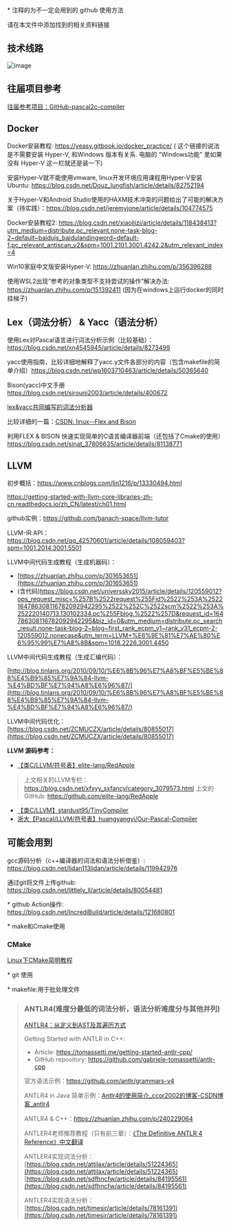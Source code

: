 \* 注释的为不一定会用到的 github 使用方法

请在本文件中添加找到的相关资料链接

## 技术线路

![image](https://user-images.githubusercontent.com/50643137/157364886-6b5ae0b1-e54b-43ca-821e-ee2d9b84c6ed.png)

## 往届项目参考

[往届参考项目：GitHub-pascal2c-compiler](https://github.com/Yorange0/pascal2c-compiler)

## Docker

Docker安装教程: https://yeasy.gitbook.io/docker_practice/ ( 这个链接的说法是不需要安装 Hyper-V, 和Windows 版本有关系. 电脑的 “Windows功能” 里如果没有 Hyper-V 这一栏就还是装一下)

安装Hyper-V就不能使用vmware, linux开发环境应用课程用Hyper-V安装Ubuntu: https://blog.csdn.net/Douz_lungfish/article/details/82752194

关于Hyper-V和Android Studio使用的HAXM技术冲突的问题给出了可能的解决方案（待实践）：https://blog.csdn.net/jeremyjone/article/details/104774575

Docker安装教程2: https://blog.csdn.net/xiaoliizi/article/details/118438413?utm_medium=distribute.pc_relevant.none-task-blog-2~default~baidujs_baidulandingword~default-1.pc_relevant_antiscan_v2&spm=1001.2101.3001.4242.2&utm_relevant_index=4

Win10家庭中文版安装Hyper-V: https://zhuanlan.zhihu.com/p/356396288

使用WSL2出现“参考的对象类型不支持尝试的操作”解决办法: https://zhuanlan.zhihu.com/p/151392411 (因为在windows上运行docker的同时挂梯子)


## Lex（词法分析） & Yacc（语法分析）

使用Lex对Pascal语言进行词法分析示例（比较基础）：https://blog.csdn.net/xn4545945/article/details/8273499

yacc使用指南，比较详细地解释了yacc.y文件各部分的内容（包含makefile的简单介绍）https://blog.csdn.net/wp1603710463/article/details/50365640

Bison(yacc)中文手册 https://blog.csdn.net/sirouni2003/article/details/400672

[lex&yacc共同编写的词法分析器](https://blog.csdn.net/weixin_43074474/article/details/106488970?ops_request_misc=%257B%2522request%255Fid%2522%253A%2522164786533816782094830852%2522%252C%2522scm%2522%253A%252220140713.130102334..%2522%257D&request_id=164786533816782094830852&biz_id=0&utm_medium=distribute.pc_search_result.none-task-blog-2~blog~baidu_landing_v2~default-3-106488970.nonecase&utm_term=yacc%E8%AF%AD%E6%B3%95%E5%88%86%E6%9E%90%E5%99%A8&spm=1018.2226.3001.4450)

比较详细的一篇：[CSDN: linux--Flex and Bison](https://blog.csdn.net/qq_38880380/article/details/99447017?ops_request_misc=%257B%2522request%255Fid%2522%253A%2522164811089716780255239907%2522%252C%2522scm%2522%253A%252220140713.130102334..%2522%257D&request_id=164811089716780255239907&biz_id=0&utm_medium=distribute.pc_search_result.none-task-blog-2~all~sobaiduend~default-2-99447017.142^v3^pc_search_result_control_group,143^v4^control&utm_term=flex+Linux&spm=1018.2226.3001.4187)

利用FLEX & BISON 快速实现简单的C语言编译器前端（还包括了Cmake的使用）https://blog.csdn.net/sinat_37806635/article/details/81138771


## LLVM

初步概括：https://www.cnblogs.com/lin1216/p/13330494.html

https://getting-started-with-llvm-core-libraries-zh-cn.readthedocs.io/zh_CN/latest/ch01.html

github实例：https://github.com/banach-space/llvm-tutor

LLVM-IR API：https://blog.csdn.net/qq_42570601/article/details/108059403?spm=1001.2014.3001.5501

LLVM中间代码生成教程（生成机器码）：

* [https://zhuanlan.zhihu.com/p/301653651](https://zhuanlan.zhihu.com/p/301653651)
* (含代码)https://blog.csdn.net/universsky2015/article/details/120559012?ops_request_misc=%257B%2522request%255Fid%2522%253A%2522164786308116782092942295%2522%252C%2522scm%2522%253A%252220140713.130102334.pc%255Fblog.%2522%257D&request_id=164786308116782092942295&biz_id=0&utm_medium=distribute.pc_search_result.none-task-blog-2~blog~first_rank_ecpm_v1~rank_v31_ecpm-2-120559012.nonecase&utm_term=LLVM+%E6%9E%81%E7%AE%80%E6%95%99%E7%A8%8B&spm=1018.2226.3001.4450

LLVM中间代码生成教程（生成汇编代码）：

 [http://blog.tinlans.org/2010/09/10/%E6%8B%96%E7%A8%BF%E5%BE%88%E4%B9%85%E7%9A%84-llvm-%E4%BD%BF%E7%94%A8%E6%96%87/](http://blog.tinlans.org/2010/09/10/%E6%8B%96%E7%A8%BF%E5%BE%88%E4%B9%85%E7%9A%84-llvm-%E4%BD%BF%E7%94%A8%E6%96%87/)

LLVM中间代码优化：[https://blog.csdn.net/ZCMUCZX/article/details/80855017](https://blog.csdn.net/ZCMUCZX/article/details/80855017)

**LLVM 源码参考：**

- [【类C/LLVM/符号表】elite-lang/RedApple](https://blog.csdn.net/xfxyy_sxfancy/article/details/49757783?ops_request_misc=%257B%2522request%255Fid%2522%253A%2522164946709416780271528513%2522%252C%2522scm%2522%253A%252220140713.130102334..%2522%257D&request_id=164946709416780271528513&biz_id=0&utm_medium=distribute.pc_search_result.none-task-blog-2~all~baidu_landing_v2~default-1-49757783.142^v7^control,157^v4^control&utm_term=llvm+%E6%8A%BD%E8%B1%A1%E8%AF%AD%E6%B3%95%E6%A0%91&spm=1018.2226.3001.4187)
> 上文相关的LLVM专栏：https://blog.csdn.net/xfxyy_sxfancy/category_3079573.html
> 上文的GitHub: https://github.com/elite-lang/RedApple

- [【类C/LLVM】stardust95/TinyCompiler](https://github.com/stardust95/TinyCompiler)
- [浙大【Pascal/LLVM/符号表】huangyangyi/Our-Pascal-Compiler](https://github.com/huangyangyi/Our-Pascal-Compiler)




## 可能会用到

gcc源码分析（c++编译器的词法和语法分析借鉴）: https://blog.csdn.net/lidan113lidan/article/details/119942976

通过git将文件上传github: https://blog.csdn.net/littlely_ll/article/details/80054481

\* github Action操作: https://blog.csdn.net/IncrediBuild/article/details/121680801

\* make和Cmake使用

### CMake
[Linux下CMake简明教程](https://blog.csdn.net/whahu1989/article/details/82078563?ops_request_misc=%257B%2522request%255Fid%2522%253A%2522164808932816781685331589%2522%252C%2522scm%2522%253A%252220140713.130102334..%2522%257D&request_id=164808932816781685331589&biz_id=0&utm_medium=distribute.pc_search_result.none-task-blog-2~all~top_positive~default-1-82078563.142^v3^pc_search_result_control_group,143^v4^control&utm_term=cmake&spm=1018.2226.3001.4187)

\* git 使用

\* makefile:用于批处理文件

> ### ANTLR4(难度分最低的词法分析，语法分析难度分与其他并列)
>
> [ANTLR4：从定义到AST及其遍历方式](https://www.cnblogs.com/huaweiyun/p/14334037.html)
>
> Getting Started with ANTLR in C++: 
>
>   - Article: https://tomassetti.me/getting-started-antlr-cpp/
>   - GitHub repository: https://github.com/gabriele-tomassetti/antlr-cpp
>
> 官方语法示例：https://github.com/antlr/grammars-v4
>
> ANTLR4 in Java 简单示例：[Antlr4的使用简介_ccor2002的博客-CSDN博客_antlr4](https://blog.csdn.net/ccor2002/article/details/101567388?ops_request_misc=%7B%22request%5Fid%22%3A%22164767100616782092952580%22%2C%22scm%22%3A%2220140713.130102334..%22%7D&request_id=164767100616782092952580&biz_id=0&utm_medium=distribute.pc_search_result.none-task-blog-2~all~sobaiduend~default-1-101567388.142^v2^pc_search_result_control_group,143^v4^control&utm_term=ANTLR4&spm=1018.2226.3001.4187)
>
> ANTLR4 & C++：https://zhuanlan.zhihu.com/p/240229064
>
> ANTLER4老师推荐教程（只有前三章）：[《The Definitive ANTLR 4 Reference》中文翻译](https://github.com/W-angler/the-definitive-antlr-4-reference-chs)
>
> ANTLER4实现词法分析：[https://blog.csdn.net/attilax/article/details/51224365](https://blog.csdn.net/attilax/article/details/51224365)       
>                     [https://blog.csdn.net/sdfhncfw/article/details/84195561](https://blog.csdn.net/sdfhncfw/article/details/84195561)
>
> ANTLER4实现语法分析：[https://blog.csdn.net/timesir/article/details/78161391](https://blog.csdn.net/timesir/article/details/78161391)
